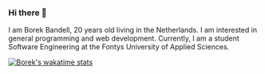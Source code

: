 ### Hi there 👋

I am Borek Bandell, 20 years old living in the Netherlands. I am interested in general programming and web development. Currently, I am a student Software Engineering at the Fontys University of Applied Sciences.

[![Borek's wakatime stats](https://github-readme-stats.vercel.app/api/wakatime?username=tcBorek2002)](https://github.com/anuraghazra/github-readme-stats)
<!--
**tcBorek2002/tcBorek2002** is a ✨ _special_ ✨ repository because its `README.md` (this file) appears on your GitHub profile.

Here are some ideas to get you started:

- 🔭 I’m currently working on ...
- 🌱 I’m currently learning ...
- 👯 I’m looking to collaborate on ...
- 🤔 I’m looking for help with ...
- 💬 Ask me about ...
- 📫 How to reach me: ...
- 😄 Pronouns: ...
- ⚡ Fun fact: ...
-->
